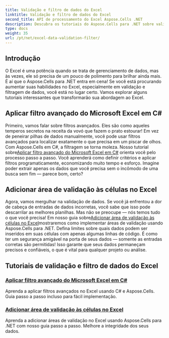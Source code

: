 ```yaml
---
title: Validação e filtro de dados do Excel
linktitle: Validação e filtro de dados do Excel
second_title: API de processamento do Excel Aspose.Cells .NET
description: Descubra os tutoriais do Aspose.Cells para .NET sobre validação de dados e filtros do Excel — guias simples para aumentar sua produtividade.
type: docs
weight: 35
url: /pt/net/excel-data-validation-filter/
---
```

## Introdução

O Excel é uma potência quando se trata de gerenciamento de dados, mas às vezes, ele só precisa de um pouco de polimento para brilhar ainda mais. É aí que o Aspose.Cells para .NET entra em cena! Se você está procurando aumentar suas habilidades no Excel, especialmente em validação e filtragem de dados, você está no lugar certo. Vamos explorar alguns tutoriais interessantes que transformarão sua abordagem ao Excel.

## Aplicar filtro avançado do Microsoft Excel em C#

 Primeiro, vamos falar sobre filtros avançados. Eles são como aqueles temperos secretos na receita da vovó que fazem o prato estourar! Em vez de peneirar pilhas de dados manualmente, você pode usar filtros avançados para localizar exatamente o que precisa em um piscar de olhos. Com Aspose.Cells em C#, a filtragem se torna moleza. Nosso tutorial sobre[Aplicar filtro avançado do Microsoft Excel em C#](./apply-advanced-filter-of-microsoft-excel-in-csharp/) orienta você pelo processo passo a passo. Você aprenderá como definir critérios e aplicar filtros programaticamente, economizando muito tempo e esforço. Imagine poder extrair apenas os dados que você precisa sem o incômodo de uma busca sem fim — parece bom, certo?

## Adicionar área de validação às células no Excel

 Agora, vamos mergulhar na validação de dados. Se você já enfrentou a dor de cabeça de entradas de dados incorretas, você sabe que isso pode descarrilar as melhores planilhas. Mas não se preocupe — nós temos tudo o que você precisa! Em nosso guia sobre[Adicionar área de validação às células no Excel]()mostraremos como implementar áreas de validação usando Aspose.Cells para .NET. Defina limites sobre quais dados podem ser inseridos em suas células com apenas algumas linhas de código. É como ter um segurança amigável na porta de seus dados — somente as entradas corretas são permitidas! Isso garante que seus dados permaneçam precisos e confiáveis, o que é vital para qualquer projeto ou análise.

## Tutoriais de validação e filtro de dados do Excel
### [Aplicar filtro avançado do Microsoft Excel em C#](./apply-advanced-filter-of-microsoft-excel-in-csharp/)
Aprenda a aplicar filtros avançados no Excel usando C# e Aspose.Cells. Guia passo a passo incluso para fácil implementação.
### [Adicionar área de validação às células no Excel](./add-validation-area-to-cells-in-excel/)
Aprenda a adicionar áreas de validação no Excel usando Aspose.Cells para .NET com nosso guia passo a passo. Melhore a integridade dos seus dados.